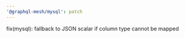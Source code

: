 ```yaml
---
'@graphql-mesh/mysql': patch
---
```


fix(mysql): fallback to JSON scalar if column type cannot be mapped
